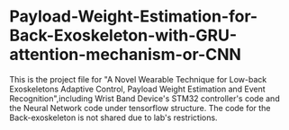# Payload-Weight-Estimation-for-Back-Exoskeleton-with-GRU-attention-mechanism-or-CNN
This is the project file for "A Novel Wearable Technique for Low-back Exoskeletons Adaptive Control, Payload Weight Estimation and Event Recognition",including Wrist Band Device's STM32 controller's code and the Neural Network code under tensorflow structure. The code for the Back-exoskeleton is not shared due to lab's restrictions. 
